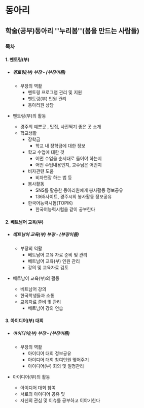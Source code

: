 # 동아리

## 학술(공부)동아리 ''누리봄''(봄을 만드는 사람들)

### 목차

#### 1. 멘토링(부)

 - ##### 멘토링(부) 부장 - (부장이름)

    - 부장의 역활
       -  멘토링 프로그램 관리 및 지원
       -  멘토링(부) 인원 관리
       -  동아리원 상담

 - 멘토링(부)의 활동

    - 경주의 예쁜곳 , 맛집, 사진찍기 좋은 곳 소개
    - 학교생활
       - 장학금
         	- 학교 내 장학금에 대한 정보
       - 학교 수업에 대한 것
          - 어떤 수업을 순서대로 들어야 하는지
          - 어떤 수업내용인지, 교수님은 어떤지
       - 비자관련 도움
         - 비자연장 하는 법 등
      - 봉사활동
         - SNS를 활용한 동아리원에게 봉사활동 정보공유
         - 1365사이트, 경주시의 봉사활동 정보공유
      - 한국어능력시험(TOPIK)
         - 한국어능력시험을 같이 공부한다

#### 2. 베트남어 교육(부)

 - ##### 베트남어 교육(부) 부장 - (부장이름)

    - 부장의 역활
       - 베트남어 교육 자료 준비 및 관리
       - 베트남어 교육(부) 인원 관리
       - 강의 및 교육자료 검토

 - 베트남어 교육(부)의 활동

    -  베트남어 강의
      - 한국학생들과 소통
      - 교육자료 준비 및 관리
      	- 베트남어 강의 연습

#### 3. 아이디어(부) 대회

 - ##### 아이디어(부) 부장 - (부장이름)

    - 부장의 역활
       - 아이디어 대회 정보공유
       - 아이디어 대회 참여인원 맺어주기
       - 아이디어(부) 회의 및 일정관리

 - 아이디어(부)의 활동

   - 아이디어 대회 참여
   - 서로의 아이디어 공유 및 
   - 자신의 관심 및 이슈를 공부하고 이야기한다